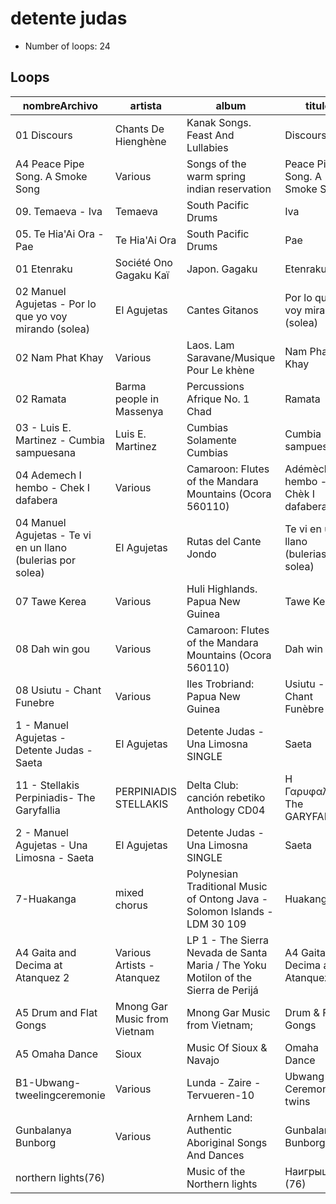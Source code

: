 
# detente judas

- Number of loops: 24

## Loops

|nombreArchivo|artista|album|titulo|fecha|lugar|antropoloop|
| --- | --- | --- | --- | --- | --- | --- |
|01 Discours|Chants De Hienghène|Kanak Songs. Feast And Lullabies|Discours|1984|Nueva Caledonia|detente judas|
|A4 Peace Pipe Song. A Smoke Song|Various|Songs of the warm spring indian reservation|Peace Pipe Song. A Smoke Song|1975|Oregon|detente judas|
|09. Temaeva - Iva|Temaeva|South Pacific Drums|Iva|1965|Polinesia Francesa|detente judas|
|05. Te Hia'Ai Ora - Pae|Te Hia'Ai Ora|South Pacific Drums|Pae|1965|Polinesia Francesa|detente judas|
|01 Etenraku|Société Ono Gagaku Kaï|Japon. Gagaku|Etenraku|1979|Japon|detente judas|
|02 Manuel Agujetas - Por lo que yo voy mirando (solea)|El Agujetas|Cantes Gitanos|Por lo que yo voy mirando (solea)|1972|Andalucia|detente judas|
|02 Nam Phat Khay|Various|Laos. Lam Saravane/Musique Pour Le khène|Nam Phat Khay|1989|Laos|detente judas|
|02 Ramata|Barma people in Massenya|Percussions Afrique No. 1 Chad|Ramata|1966|Chad|detente judas|
|03 - Luis E. Martinez - Cumbia sampuesana|Luis E. Martinez|Cumbias Solamente Cumbias|Cumbia sampuesana|1976|Colombia|detente judas|
|04 Ademech I hembo - Chek I dafabera|Various|Camaroon: Flutes of the Mandara Mountains (Ocora 560110)|Adémèch I hembo - Chèk I dafabera|1994|Camerun|detente judas|
|04 Manuel Agujetas - Te vi en un llano (bulerias por solea)|El Agujetas|Rutas del Cante Jondo|Te vi en un llano (bulerias por solea)|1973|Andalucia|detente judas|
|07 Tawe Kerea|Various|Huli Highlands. Papua New Guinea|Tawe Kerea|1974|Papua-Nueva Guinea|detente judas|
|08 Dah win gou|Various|Camaroon: Flutes of the Mandara Mountains (Ocora 560110)|Dah win gou|1994|Camerun|detente judas|
|08 Usiutu - Chant Funebre|Various|Iles Trobriand: Papua New Guinea|Usiutu - Chant Funèbre|1974|Islas Trobriand|detente judas|
|1 - Manuel Agujetas - Detente Judas - Saeta|El Agujetas|Detente Judas - Una Limosna SINGLE|Saeta|1976|Andalucia|detente judas|
|11 - Stellakis Perpiniadis- The Garyfallia|PERPINIADIS STELLAKIS|Delta Club: canción rebetiko Anthology CD04|Η Γαρυφαλλιά-The GARYFALLIA|19¿¿|Grecia|detente judas|
|2 - Manuel Agujetas - Una Limosna - Saeta|El Agujetas|Detente Judas - Una Limosna SINGLE|Saeta|1976|Andalucia|detente judas|
|7-Huakanga|mixed chorus|Polynesian Traditional Music of Ontong Java - Solomon Islands - LDM 30 109|Huakanga|1969|Ontong Java Atoll|detente judas|
|A4 Gaita and Decima at Atanquez 2|Various Artists - Atanquez|LP 1 - The Sierra Nevada de Santa Maria / The Yoku Motilon of the Sierra de Perijá|A4 Gaita and Decima at Atanquez|1960|Colombia|detente judas|
|A5 Drum and Flat Gongs|Mnong Gar Music from Vietnam|Mnong Gar Music from Vietnam;|Drum & Flat Gongs|4/10/1972|Vietnam|detente judas|
|A5 Omaha Dance|Sioux|Music Of Sioux & Navajo|Omaha Dance|11/1/1979|Dakota del sur|detente judas|
|B1-Ubwang-tweelingceremonie|Various|Lunda - Zaire - Tervueren-10|Ubwang Ceremony for twins|1984|Zaire|detente judas|
|Gunbalanya Bunborg|Various|Arnhem Land: Authentic Aboriginal Songs And Dances|Gunbalanya Bunborg|1957|Arnhem Land|detente judas|
|northern lights(76)||Music of the Northern lights|Наигрыш (76)|1964|Kamtchatka|detente judas|

